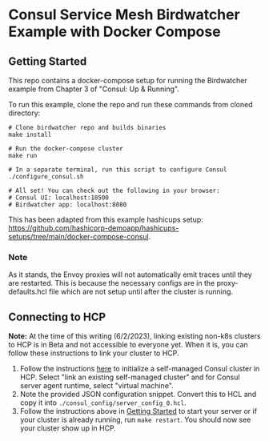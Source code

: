 # Consul Service Mesh Birdwatcher Example with Docker Compose

## Getting Started

This repo contains a docker-compose setup for running the Birdwatcher example from
Chapter 3 of "Consul: Up & Running".

To run this example, clone the repo and run these commands from cloned directory:
```
# Clone birdwatcher repo and builds binaries
make install

# Run the docker-compose cluster
make run

# In a separate terminal, run this script to configure Consul
./configure_consul.sh

# All set! You can check out the following in your browser:
# Consul UI: localhost:18500
# Birdwatcher app: localhost:8080
```

This has been adapted from this example hashicups setup: https://github.com/hashicorp-demoapp/hashicups-setups/tree/main/docker-compose-consul.

### Note

As it stands, the Envoy proxies will not automatically emit traces until they are restarted. This is because
the necessary configs are in the proxy-defaults.hcl file which are not setup until after the cluster is running.

## Connecting to HCP

**Note:** At the time of this writing (6/2/2023), linking existing non-k8s clusters to HCP is in Beta and not accessible to everyone yet. When it is, you can follow these instructions to link your cluster to HCP.

1. Follow the instructions [here](https://developer.hashicorp.com/hcp/docs/consul/usage/management-plane#link-self-managed-clusters-to-hcp) to initialize a self-managed Consul cluster in HCP. Select "link an existing self-managed cluster" and for Consul server agent runtime, select "virtual machine".
2. Note the provided JSON configuration snippet. Convert this to HCL and copy it into `./consul_config/server_config_0.hcl`.
3. Follow the instructions above in [Getting Started](#getting-started) to start your server or if your cluster is already running, run `make restart`. You should now see your cluster show up in HCP.

